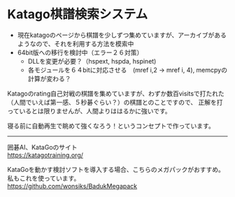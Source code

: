 # Katago棋譜検索システム
- 現在katagoのページから棋譜を少しずつ集めていますが、アーカイブがあるようなので、それを利用する方法を模索中
- 64bit版への移行を検討中（エラー２６対策）
  - DLLを変更が必要？（hspext, hspda, hspinet)
  - 各モジュールを６４bitに対応させる　(mref i,2 -> mref i, 4), memcpyの計算が変わる？

Katagoのrating自己対戦の棋譜を集めていますが、わずか数百visitsで打たれた（人間でいえば第一感、５秒碁ぐらい？）の棋譜とのことですので、
正解を打っているとは限りませんが、人間よりははるかに強いです。

寝る前に自動再生で眺めて強くなろう！というコンセプトで作っています。

***
囲碁AI、KataGoのサイト  
https://katagotraining.org/

KataGoを動かす検討ソフトを導入する場合、こちらのメガパックがおすすめ。私もこれを使っています。  
https://github.com/wonsiks/BadukMegapack
